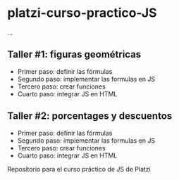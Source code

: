# platzi-curso-practico-JS

...

## Taller #1: figuras geométricas

- Primer paso: definir las fórmulas
- Segundo paso: implementar las formulas en JS 
- Tercero paso: crear funciones
- Cuarto paso: integrar JS en HTML

## Taller #2: porcentages y descuentos

- Primer paso: definir las fórmulas
- Segundo paso: implementar las formulas en JS 
- Tercero paso: crear funciones
- Cuarto paso: integrar JS en HTML

Repositorio para el curso práctico de JS de Platzi
